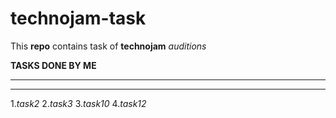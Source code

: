 # technojam-task
This **repo** contains task of **technojam** _auditions_

**TASKS DONE BY ME**
_ _ _
___
1._task2_
2._task3_
3._task10_
4._task12_


